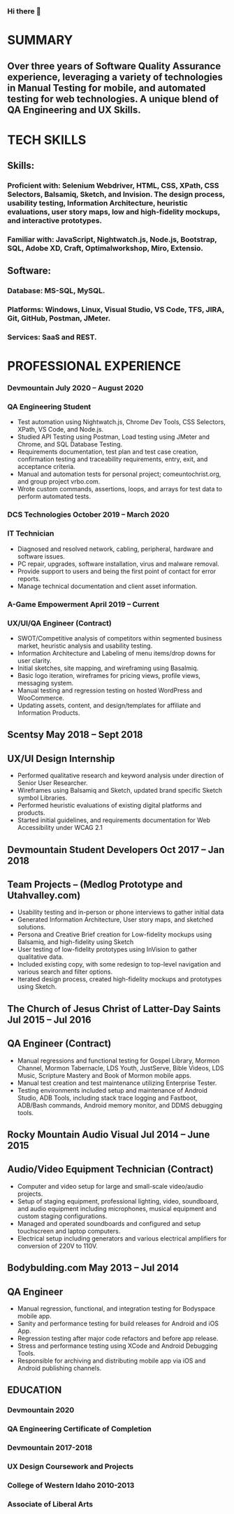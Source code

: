 ### Hi there 👋
#  SUMMARY
## Over three years of Software Quality Assurance experience, leveraging a variety of technologies in Manual Testing for mobile, and automated testing for web technologies.  A unique blend of QA Engineering and UX Skills.
				
#   TECH SKILLS
##	Skills:
###	Proficient with: Selenium Webdriver, HTML, CSS, XPath, CSS Selectors, Balsamiq, Sketch, and Invision.  The design process, usability testing, Information Architecture, heuristic evaluations, user story maps, low and high-fidelity mockups, and interactive prototypes.
### Familiar with: JavaScript, Nightwatch.js, Node.js, Bootstrap, SQL, Adobe XD, Craft, Optimalworkshop, Miro, Extensio.
##  Software: 
###	Database: MS-SQL, MySQL.
###	Platforms: Windows, Linux, Visual Studio, VS Code, TFS, JIRA, Git, GitHub, Postman, JMeter.
###	Services: SaaS and REST.
				

#   PROFESSIONAL EXPERIENCE
### Devmountain							July 2020 – August 2020
### QA Engineering Student
- Test automation using Nightwatch.js, Chrome Dev Tools, CSS Selectors, XPath, VS Code, and Node.js.
- Studied API Testing using Postman, Load testing using JMeter and Chrome, and SQL Database Testing.
- Requirements documentation, test plan and test case creation, confirmation testing and traceability requirements, entry, exit, and acceptance criteria.
- Manual and automation tests for personal project; comeuntochrist.org, and group project vrbo.com.
- Wrote custom commands, assertions, loops, and arrays for test data to perform automated tests.
### DCS Technologies						October 2019 – March 2020
### IT Technician
- Diagnosed and resolved network, cabling, peripheral, hardware and software issues.
- PC repair, upgrades, software installation, virus and malware removal.
- Provide support to users and being the first point of contact for error reports.
- Manage technical documentation and client asset information.
### A-Game Empowerment						April 2019 – Current
### UX/UI/QA Engineer (Contract)
- SWOT/Competitive analysis of competitors within segmented business market, heuristic analysis and usability testing.
- Information Architecture and Labeling of menu items/drop downs for user clarity.
- Initial sketches, site mapping, and wireframing using Basalmiq.
- Basic logo iteration, wireframes for pricing views, profile views, messaging system.
- Manual testing and regression testing on hosted WordPress and WooCommerce.
- Updating assets, content, and design/templates for affiliate and Information Products.
## Scentsy								May 2018 – Sept 2018
## UX/UI Design Internship
- Performed qualitative research and keyword analysis under direction of Senior User Researcher.
- Wireframes using Balsamiq and Sketch, updated brand specific Sketch symbol Libraries.
- Performed heuristic evaluations of existing digital platforms and products.
- Started initial guidelines, and requirements documentation for Web Accessibility under WCAG 2.1
## Devmountain Student Developers				Oct 2017 – Jan 2018
## Team Projects – (Medlog Prototype and Utahvalley.com)
- Usability testing and in-person or phone interviews to gather initial data
- Generated Information Architecture, User story maps, and sketched solutions.
- Persona and Creative Brief creation for Low-fidelity mockups using Balsamiq, and high-fidelity using Sketch
- User testing of low-fidelity prototypes using InVision to gather qualitative data.
- Included existing copy, with some redesign to top-level navigation and various search and filter options.
- Iterated design process, created high-fidelity mockups and prototypes using Sketch.
## The Church of Jesus Christ of Latter-Day Saints			Jul 2015 – Jul 2016
## QA Engineer (Contract)
- Manual regressions and functional testing for Gospel Library, Mormon Channel, Mormon Tabernacle, LDS Youth, JustServe, Bible Videos, LDS Music, Scripture Mastery and Book of Mormon mobile apps. 
- Manual test creation and test maintenance utilizing Enterprise Tester.
- Testing environments included setup and maintenance of Android Studio, ADB Tools, including stack trace logging and Fastboot, ADB/Bash commands, Android memory monitor, and DDMS debugging tools.
## Rocky Mountain Audio Visual					Jul 2014 – June 2015 
## Audio/Video Equipment Technician (Contract)
- Computer and video setup for large and small-scale video/audio projects.
- Setup of staging equipment, professional lighting, video, soundboard, and audio equipment including microphones, musical equipment and custom staging configurations.
- Managed and operated soundboards and configured and setup touchscreen and laptop computers.
- Electrical setup including generators and various electrical amplifiers for conversion of 220V to 110V.
## Bodybulding.com						May 2013 – Jul 2014
## QA Engineer
- Manual regression, functional, and integration testing for Bodyspace mobile app.
- Sanity and performance testing for build releases for Android and iOS App.
- Regression testing after major code refactors and before app release.
- Stress and performance testing using XCode and Android Debugging Tools.
- Responsible for archiving and distributing mobile app via iOS and Android publishing channels.
				
##  EDUCATION
### Devmountain							2020
### QA Engineering Certificate of Completion
### Devmountain							2017-2018
### UX Design Coursework and Projects
### College of Western Idaho					2010-2013
### Associate of Liberal Arts

<!--
**russellwcarey/russellwcarey** is a ✨ _special_ ✨ repository because its `README.md` (this file) appears on your GitHub profile.

Here are some ideas to get you started:

- 🔭 I’m currently working on ...
- 🌱 I’m currently learning ...
- 👯 I’m looking to collaborate on ...
- 🤔 I’m looking for help with ...
- 💬 Ask me about ...
- 📫 How to reach me: ...
- ⚡ Fun fact: ...
-->
